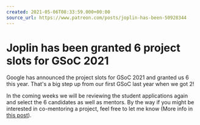 ```yaml
---
created: 2021-05-06T08:33:59.000+00:00
source_url: https://www.patreon.com/posts/joplin-has-been-50928344
---
```


# Joplin has been granted 6 project slots for GSoC 2021

Google has announced the project slots for GSoC 2021 and granted us 6 this year. That's a big step up from our first GSoC last year when we got 2!

In the coming weeks we will be reviewing the student applications again and select the 6 candidates as well as mentors. By the way if you might be interested in co-mentoring a project, feel free to let me know (More info in [this post](https://www.patreon.com/posts/call-for-google-50662125)).